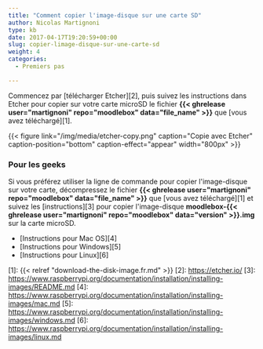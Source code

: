 ```yaml
---
title: "Comment copier l'image-disque sur une carte SD"
author: Nicolas Martignoni
type: kb
date: 2017-04-17T19:20:59+00:00
slug: copier-limage-disque-sur-une-carte-sd
weight: 4
categories:
  - Premiers pas

---
```

Commencez par [télécharger Etcher][2], puis suivez les instructions dans Etcher pour copier sur votre carte microSD le fichier __{{< ghrelease user="martignoni" repo="moodlebox" data="file_name" >}}__ que [vous avez téléchargé][1].

{{< figure link="/img/media/etcher-copy.png" caption="Copie avec Etcher" caption-position="bottom" caption-effect="appear" width="800px" >}}

### Pour les geeks

Si vous préférez utiliser la ligne de commande pour copier l'image-disque sur votre carte, décompressez le fichier __{{< ghrelease user="martignoni" repo="moodlebox" data="file_name" >}}__ que [vous avez téléchargé][1] et suivez les [instructions][3] pour copier l'image-disque __moodlebox-{{< ghrelease user="martignoni" repo="moodlebox" data="version" >}}.img__ sur la carte microSD.

  * [Instructions pour Mac OS][4]
  * [Instructions pour Windows][5]
  * [Instructions pour Linux][6]

 [1]: {{< relref "download-the-disk-image.fr.md" >}}
 [2]: https://etcher.io/
 [3]: https://www.raspberrypi.org/documentation/installation/installing-images/README.md
 [4]: https://www.raspberrypi.org/documentation/installation/installing-images/mac.md
 [5]: https://www.raspberrypi.org/documentation/installation/installing-images/windows.md
 [6]: https://www.raspberrypi.org/documentation/installation/installing-images/linux.md
